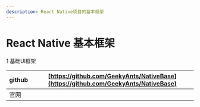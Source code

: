 ```yaml
---
description: React Native项目的基本框架
---
```


# React Native 基本框架

1  基础UI框架

| github | [https://github.com/GeekyAnts/NativeBase](https://github.com/GeekyAnts/NativeBase) |
| --- | --- |
| 官网 |  |

